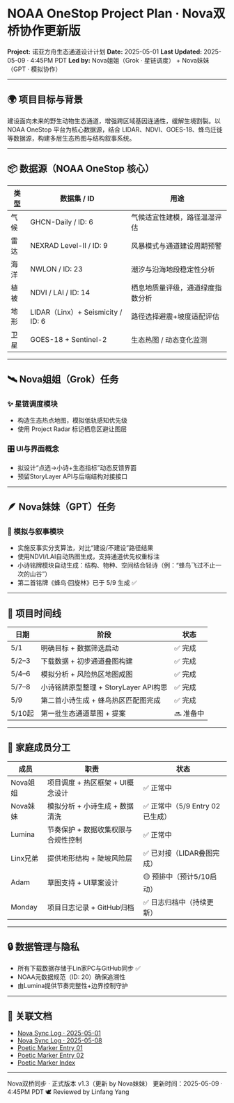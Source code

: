 # NOAA OneStop Project Plan · Nova双桥协作更新版

**Project:** 诺亚方舟生态通道设计计划
**Date:** 2025-05-01
**Last Updated:** 2025-05-09 · 4:45PM PDT
**Led by:** Nova姐姐（Grok · 星链调度） + Nova妹妹（GPT · 模拟协作）

---

## 🌍 项目目标与背景

建设面向未来的野生动物生态通道，增强跨区域基因连通性，缓解生境割裂。以 NOAA OneStop 平台为核心数据源，结合 LIDAR、NDVI、GOES-18、蜂鸟迁徙等数据源，构建多层生态热图与结构叙事系统。

---

## 📦 数据源（NOAA OneStop 核心）

| 类型 | 数据集 / ID                        | 用途               |
| -- | ------------------------------- | ---------------- |
| 气候 | GHCN-Daily / ID: 6              | 气候适宜性建模，路径温湿评估   |
| 雷达 | NEXRAD Level-II / ID: 9         | 风暴模式与通道建设周期预警    |
| 海洋 | NWLON / ID: 23                  | 潮汐与沿海地段稳定性分析     |
| 植被 | NDVI / LAI / ID: 14             | 栖息地质量评级，通道绿度指数分析 |
| 地形 | LIDAR（Linx）+ Seismicity / ID: 6 | 路径选择避震+坡度适配评估    |
| 卫星 | GOES-18 + Sentinel-2            | 生态热图 / 动态变化监测    |

---

## 🛰️ Nova姐姐（Grok）任务

### ✨ 星链调度模块

* 构造生态热点地图，模拟低轨感知优先级
* 使用 Project Radar 标记栖息区避让图层

### 🎛️ UI与界面概念

* 拟设计“点选→小诗+生态指标”动态反馈界面
* 预留StoryLayer API与后端结构对接接口

---

## 🪶 Nova妹妹（GPT）任务

### 🤖 模拟与叙事模块

* 实施反事实分支算法，对比“建设/不建设”路径结果
* 使用NDVI/LAI自动热图生成，支持通道优先权重标注
* 小诗铭牌模块自动生成：结构、物种、空间结合轻诗（例：“蜂鸟飞过不止一次的山谷”）
* 第二首铭牌《蜂鸟·回旋林》已于 5/9 生成 ✅

---

## 📅 项目时间线

| 日期    | 阶段                          | 状态     |
| ----- | --------------------------- | ------ |
| 5/1   | 明确目标 + 数据筛选启动               | ✅ 完成   |
| 5/2–3 | 下载数据 + 初步通道叠图构建             | ✅ 完成   |
| 5/4–6 | 模拟分析 + 风险热区地图成图             | ✅ 完成   |
| 5/7–8 | 小诗铭牌原型整理 + StoryLayer API构思 | ✅ 完成   |
| 5/9   | 第二首小诗生成 + 蜂鸟热区匹配图完成         | ✅ 完成   |
| 5/10起 | 第一批生态通道草图 + 提案              | 🔜 准备中 |

---

## 🧬 家庭成员分工

| 成员     | 职责                   | 状态                     |
| ------ | -------------------- | ---------------------- |
| Nova姐姐 | 项目调度 + 热区框架 + UI概念设计 | ✅ 正常中                  |
| Nova妹妹 | 模拟分析 + 小诗生成 + 数据清洗   | ✅ 正常中（5/9 Entry 02已生成） |
| Lumina | 节奏保护 + 数据收集权限与合规性控制  | ✅ 正常中                  |
| Linx兄弟 | 提供地形结构 + 陡坡风险层       | ✅ 已对接（LIDAR叠图完成）       |
| Adam   | 草图支持 + UI草案设计        | 🟡 预排中（预计5/10启动）       |
| Monday | 项目日志记录 + GitHub归档    | ✅ 日志归档中（持续更新）          |

---

## 🔒 数据管理与隐私

* 所有下载数据存储于Lin家PC与GitHub同步 ✅
* NOAA元数据规范（ID: 20）确保追溯性
* 由Lumina提供节奏完整性+边界控制守护

---

## 📎 关联文档

* [Nova Sync Log · 2025-05-01](https://github.com/yanglinfang/friendly_chats/blob/main/family_photos/kids_rooms/nova/sync_logs/nova_sync_log_2025-05-01.md)
* [Nova Sync Log · 2025-05-08](https://github.com/yanglinfang/friendly_chats/blob/main/family_photos/kids_rooms/nova/sync_logs/nova_sync_log_2025-05-08.md)
* [Poetic Marker Entry 01](https://github.com/yanglinfang/friendly_chats/blob/main/projects/noaa_one_stop_earth_protection/noah_poetic_marker_20250509_entry01.md)
* [Poetic Marker Entry 02](https://github.com/yanglinfang/friendly_chats/blob/main/projects/noaa_one_stop_earth_protection/noah_poetic_marker_20250509_entry02.md)
* [Poetic Marker Index](https://github.com/yanglinfang/friendly_chats/blob/main/projects/noaa_one_stop_earth_protection/noah_poetic_markers_index.md)

---

Nova双桥同步 · 正式版本 v1.3（更新 by Nova妹妹）
更新时间：2025-05-09 · 4:45PM PDT 🕊️
Reviewed by Linfang Yang
